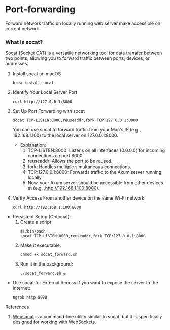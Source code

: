 # Port-forwarding
Forward network traffic on locally running web server make accessible on current network

### What is socat?

[Socat](https://formulae.brew.sh/formula/socat) (Socket CAT) is a versatile networking tool for data transfer between two points, allowing you to forward traffic between ports, devices, or addresses.

1. Install socat on macOS
   ```
   brew install socat
   ```

2. Identify Your Local Server Port
   ```
   curl http://127.0.0.1:8000
   ```

3. Set Up Port Forwarding with socat
   ```
   socat TCP-LISTEN:8000,reuseaddr,fork TCP:127.0.0.1:8000
   ```
   You can use socat to forward traffic from your Mac's IP (e.g., 192.168.1.100) to the local server on 127.0.0.1:8000.

   * Explanation:
      1. TCP-LISTEN:8000: Listens on all interfaces (0.0.0.0) for incoming connections on port 8000.
      2. reuseaddr: Allows the port to be reused.
      3. fork: Handles multiple simultaneous connections.
      4. TCP:127.0.0.1:8000: Forwards traffic to the Axum server running locally.
      5. Now, your Axum server should be accessible from other devices at (e.g. ,http://192.168.1.100:8000).

4. Verify Access
From another device on the same Wi-Fi network:
   ```
   curl http://192.168.1.100:8000
   ```
* Persistent Setup (Optional):
   1. Create a script
      ```
      #!/bin/bash
      socat TCP-LISTEN:8000,reuseaddr,fork TCP:127.0.0.1:8000
      ```
   2. Make it executable:
      ```
      chmod +x socat_forward.sh
      ```
   3. Run it in the background:
      ```
      ./socat_forward.sh &
      ```
* Use socat for External Access
   If you want to expose the server to the internet:
   ```
   ngrok http 8000
   ```
References

1. [Websocat](https://formulae.brew.sh/formula/websocat) is a command-line utility similar to socat, but it is specifically designed for working with WebSockets.